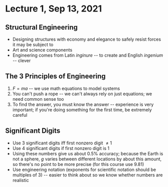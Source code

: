 # Lecture 1, Sep 13, 2021

## Structural Engineering

* Designing structures with economy and elegance to safely resist forces it may be subject to
* Art and science components
* Engineering comes from Latin *inginure* -- to create and English *ingenium* -- clever

## The 3 Principles of Engineering

1. $F = ma$ -- we use math equations to model systems
2. You can't push a rope -- we can't always rely on just equations; we need common sense too
3. To find the answer, you must know the answer -- experience is very important; if you're doing something for the first time, be extremely careful

## Significant Digits

* Use 3 significant digits iff first nonzero digit $\neq 1$
* Use 4 significant digits if first nonzero digit is $1$
* Using these numbers give us about $0.5\%$ accuracy; because the Earth is not a sphere, $g$ varies between different locations by about this amount, so there's no point to be more precise (for this course use $9.81$)
* Use engineering notation (exponents for scientific notation should be multiples of 3) -- easier to think about so we know whether numbers are realistic

